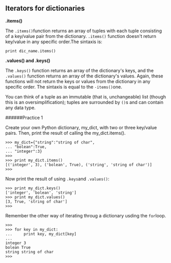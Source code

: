 ## Iterators for dictionaries

**.items()**

The `.items()`function returns an array of tuples with each tuple consisting of a key/value pair from the dictionary. `.items()` function doesn't return key/value in any specific order.The sintaxis is:

```
print dic_name.items()
```
**.values() and .keys()**

The `.keys()` function returns an array of the dictionary's keys, and
the `.values()` function returns an array of the dictionary's values.
Again, these functions will not return the keys or values from the dictionary in any specific order.
The sintaxis is equal to the `-items()`one.

You can think of a tuple as an immutable (that is, unchangeable) list (though this is an oversimplification); tuples are surrounded by `()`s and can contain any data type.

######Practice 1

Create your own Python dictionary, my_dict, with two or three key/value pairs.
Then, print the result of calling the my_dict.items().
```
>>> my_dict={"string":"string of char",
... "bolean":True,
... "integer":3}
>>>
>>> print my_dict.items()
[('integer', 3), ('bolean', True), ('string', 'string of char')]
>>>

```

Now print the result of using `.keys`and `.values()`:
```
>>> print my_dict.keys()
['integer', 'bolean', 'string']
>>> print my_dict.values()
[3, True, 'string of char']
>>>
```
Remember the other way of iterating throug a dictionary usding the `for`loop.
```
>>>
>>> for key in my_dict:
...     print key, my_dict[key]
...
integer 3
bolean True
string string of char
>>>
```




